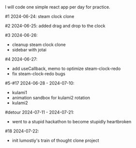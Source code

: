 I will code one simple react app per day for practice.

#1 2024-06-24: steam clock clone

#2 2024-06-25: added drag and drop to the clock

#3 2024-06-26:
- cleanup steam clock clone
- sidebar with jotai

#4 2024-06-27:
- add useCallback, memo to optimize steam-clock-redo
- fix steam-clock-redo bugs

#5-#17 2024-06-28 - 2024-07-10:
- kulami1
- animation sandbox for kulami2 rotation
- kulami2

#detour 2024-07-11 - 2024-07-21:
- went to a stupid hackathon to become stupidly heartbroken

#18 2024-07-22:
- init lumostiy's train of thought clone project